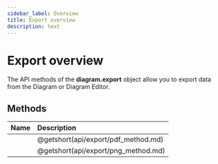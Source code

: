 ```yaml
---
sidebar_label: Overview
title: Export overview
description: text
---
```


# Export overview

The API methods of the **diagram.export** object allow you to export data from the Diagram or Diagram Editor.
## Methods

| Name                         | Description                         |
| :--------------------------- | :---------------------------------- |
| [](api/export/pdf_method.md) | @getshort(api/export/pdf_method.md) |
| [](api/export/png_method.md) | @getshort(api/export/png_method.md) |